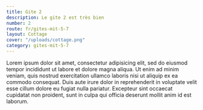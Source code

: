 ```yaml
---
title: Gite 2
description: Le gite 2 est très bien
number: 2
route: fr/gites-mit-5-7
layout: Cottage
cover: "/uploads/cottage.png"
category: gites-mit-5-7
---
```


Lorem ipsum dolor sit amet, consectetur adipisicing elit, sed do eiusmod tempor incididunt ut labore et dolore magna aliqua. Ut enim ad minim veniam, quis nostrud exercitation ullamco laboris nisi ut aliquip ex ea commodo consequat. Duis aute irure dolor in reprehenderit in voluptate velit esse cillum dolore eu fugiat nulla pariatur. Excepteur sint occaecat cupidatat non proident, sunt in culpa qui officia deserunt mollit anim id est laborum.
